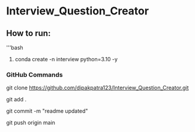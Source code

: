 # Interview_Question_Creator

## How to run:

'''bash
1. conda create -n interview python=3.10 -y

### GitHub Commands

git clone https://github.com/dipakpatra123/Interview_Question_Creator.git

git add .

git commit -m "readme updated"

git push origin main